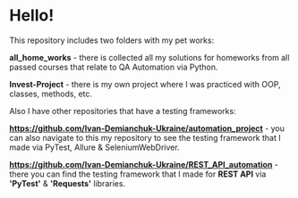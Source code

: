 # Hello!

This repository includes two folders with my pet works:

**all_home_works** - there is collected all my solutions for homeworks from all passed courses that relate to QA Automation via Python.

**Invest-Project** - there is my own project where I was practiced with OOP, classes, methods, etc.



Also I have other repositories that have a testing frameworks:

**https://github.com/Ivan-Demianchuk-Ukraine/automation_project** - you can also navigate to this my repository to see the testing framework that I made via PyTest, Allure & SeleniumWebDriver.

**https://github.com/Ivan-Demianchuk-Ukraine/REST_API_automation** - there you can find the testing framework that I made for **REST API** via **'PyTest'** & **'Requests'** libraries.
 

